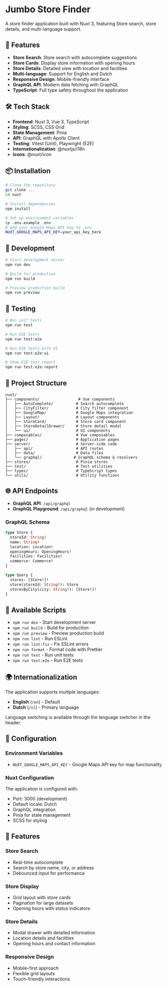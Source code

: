 # Jumbo Store Finder

A store finder application built with Nuxt 3, featuring Store search, store details, and multi-language support.

## 🚀 Features

- **Store Search**: Store search with autocomplete suggestions
- **Store Cards**: Display store information with opening hours
- **Store Details**: Detailed view with location and facilities
- **Multi-language**: Support for English and Dutch
- **Responsive Design**: Mobile-friendly interface
- **GraphQL API**: Modern data fetching with GraphQL
- **TypeScript**: Full type safety throughout the application

## 🛠️ Tech Stack

- **Frontend**: Nuxt 3, Vue 3, TypeScript
- **Styling**: SCSS, CSS Grid
- **State Management**: Pinia
- **API**: GraphQL with Apollo Client
- **Testing**: Vitest (Unit), Playwright (E2E)
- **Internationalization**: @nuxtjs/i18n
- **Icons**: @nuxt/icon

## 📦 Installation

```bash
# Clone the repository
git clone ... 
cd nuxt

# Install dependencies
npm install

# Set up environment variables
cp .env.example .env
# Add your Google Maps API key to .env
NUXT_GOOGLE_MAPS_API_KEY=your_api_key_here
```

## 🚀 Development

```bash
# Start development server
npm run dev

# Build for production
npm run build

# Preview production build
npm run preview
```

## 🧪 Testing

```bash
# Run unit tests
npm run test

# Run E2E tests
npm run test:e2e

# Run E2E tests with UI
npm run test:e2e:ui

# Show E2E test report
npm run test:e2e:report
```

## 📁 Project Structure

```
nuxt/
├── components/                 # Vue components
│   ├── AutoComplete/          # Search autocomplete
│   ├── CityFilter/            # City filter component
│   ├── GoogleMap/             # Google Maps integration
│   ├── Layout/                # Layout components
│   ├── StoreCard/             # Store card component
│   ├── StoreDetailDrawer/     # Store detail modal
│   └── ui/                    # UI components
├── composables/               # Vue composables
├── pages/                     # Application pages
├── server/                    # Server-side code
│   ├── api/                   # API routes
│   ├── data/                  # Data files
│   └── graphql/              # GraphQL schema & resolvers
├── stores/                    # Pinia stores
├── test/                      # Test utilities
├── types/                     # TypeScript types
└── utils/                     # Utility functions
```

## 🌐 API Endpoints

- **GraphQL API**: `/api/graphql`
- **GraphQL Playground**: `/api/graphql` (in development)

### GraphQL Schema

```graphql
type Store {
  storeId: String!
  name: String!
  location: Location!
  openingHours: OpeningHours!
  facilities: Facilities!
  commerce: Commerce!
}

type Query {
  stores: [Store!]!
  store(storeId: String!): Store
  storesByCity(city: String!): [Store!]!
}
```

## 🎨 Available Scripts

- `npm run dev` - Start development server
- `npm run build` - Build for production
- `npm run preview` - Preview production build
- `npm run lint` - Run ESLint
- `npm run lint:fix` - Fix ESLint errors
- `npm run format` - Format code with Prettier
- `npm run test` - Run unit tests
- `npm run test:e2e` - Run E2E tests

## 🌍 Internationalization

The application supports multiple languages:

- **English** (`/en`) - Default
- **Dutch** (`/nl`) - Primary language

Language switching is available through the language switcher in the header.

## 🔧 Configuration

### Environment Variables

- `NUXT_GOOGLE_MAPS_API_KEY` - Google Maps API key for map functionality

### Nuxt Configuration

The application is configured with:

- Port: 3000 (development)
- Default locale: Dutch
- GraphQL integration
- Pinia for state management
- SCSS for styling

## 📱 Features

### Store Search
- Real-time autocomplete
- Search by store name, city, or address
- Debounced input for performance

### Store Display
- Grid layout with store cards
- Pagination for large datasets
- Opening hours with status indicators

### Store Details
- Modal drawer with detailed information
- Location details and facilities
- Opening hours and contact information

### Responsive Design
- Mobile-first approach
- Flexible grid layouts
- Touch-friendly interactions

